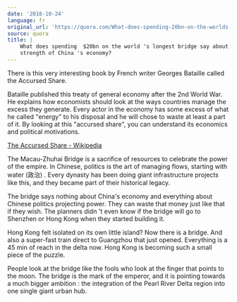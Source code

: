 ```yaml
---
date: '2018-10-24'
language: fr
original_url: 'https://quora.com/What-does-spending-20bn-on-the-worlds-longest-bridge-say-about-the-strength-of-Chinas-economy/answer/Clément-Renaud'
source: quora
title: |
    What does spending  $20bn on the world 's longest bridge say about the
    strength of China 's economy?
---
```


There is this very interesting book by French writer Georges Bataille
called the Accursed Share.

Bataille published this treaty of general economy after the 2nd World
War. He explains how economists should look at the ways countries manage
the excess they generate. Every actor in the economy has some excess of
what he called "energy" to his disposal and he will chose to waste at
least a part of it. By looking at this "accursed share", you can
understand its economics and political motivations.

[The Accursed Share -
Wikipedia](https://en.m.wikipedia.org/wiki/The_Accursed_Share)

The Macau-Zhuhai Bridge is a sacrifice of resources to celebrate the
power of the empire. In Chinese, politics is the art of managing flows,
starting with water (政治) . Every dynasty has been doing giant
infrastructure projects like this, and they became part of their
historical legacy.

The bridge says nothing about China's economy and everything about
Chinese politics projecting power. They can waste that money just like
that if they wish. The planners didn 't even know if the bridge will go
to Shenzhen or Hong Kong when they started building it.

Hong Kong felt isolated on its own little island? Now there is a bridge.
And also a super-fast train direct to Guangzhou that just opened.
Everything is a 45 min of reach in the delta now. Hong Kong is becoming
such a small piece of the puzzle.

People look at the bridge like the fools who look at the finger that
points to the moon. The bridge is the mark of the emperor, and it is
pointing towards a much bigger ambition : the integration of the Pearl
River Delta region into one single giant urban hub.
